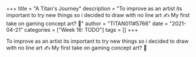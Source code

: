 +++
title = "A Titan's Journey"
description = "To improve as an artist its important to try new things so i decided to draw with no line art ✍️ My first take on gaming concept art? 🤔"
author = "TITAN011#5766"
date = "2021-04-21"
categories = ["Week 16: TODO"]
tags = []
+++

To improve as an artist its important to try new things so i decided to draw with no line art ✍️ My first take on gaming concept art? 🤔
